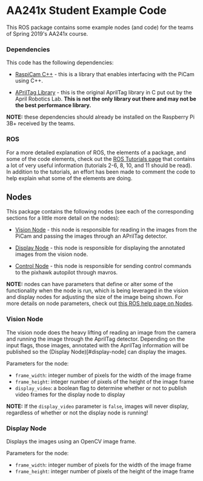 # AA241x Student Example Code #

This ROS package contains some example nodes (and code) for the teams of Spring 2019's AA241x course.

### Dependencies ###

This code has the following dependencies:

 - [RaspiCam C++](https://github.com/cedricve/raspicam) - this is a library that enables interfacing with the PiCam using C++.

 - [APrilTag Library](https://github.com/AprilRobotics/apriltag) - this is the original AprilTag library in C put out by the April Robotics Lab.  **This is not the only library out there and may not be the best performance library.**


**NOTE:** these dependencies should already be installed on the Raspberry Pi 3B+ received by the teams.

### ROS ###

For a more detailed explanation of ROS, the elements of a package, and some of the code elements, check out the [ROS Tutorials page](http://wiki.ros.org/ROS/Tutorials) that contains a lot of very useful information (tutorials 2-6, 8, 10, and 11 should be read).  In addition to the tutorials, an effort has been made to comment the code to help explain what some of the elements are doing.

## Nodes ##

This package contains the following nodes (see each of the corresponding sections for a little more detail on the nodes):

 - [Vision Node](#vision-node) - this node is responsible for reading in the images from the PiCam and passing the images through an APrilTag detector.

 - [Display Node](#display-node) - this node is responsible for displaying the annotated images from the vision node.

 - [Control Node](#control-node) - this node is responsible for sending control commands to the pixhawk autopilot through mavros.

**NOTE:** nodes can have parameters that define or alter some of the functionality when the node is run, which is being leveraged in the vision and display nodes for adjusting the size of the image being shown.  For more details on node parameters, check out [this ROS help page on Nodes](http://wiki.ros.org/Nodes).


### Vision Node ###

The vision node does the heavy lifting of reading an image from the camera and running the image through the AprilTag detector.  Depending on the input flags, those images, annotated with the AprilTag information will be published so the (Display Node)[#display-node] can display the images.

Parameters for the node:
 - `frame_width`: integer number of pixels for the width of the image frame
 - `frame_height`: integer number of pixels of the height of the image frame
 - `display_video`: a boolean flag to determine whether or not to publish video frames for the display node to display

**NOTE:** If the `display_video` parameter is `false`, images will never display, regardless of whether or not the display node is running!

### Display Node ###

Displays the images using an OpenCV image frame.

Parameters for the node:
 - `frame_width`: integer number of pixels for the width of the image frame
 - `frame_height`: integer number of pixels of the height of the image frame

